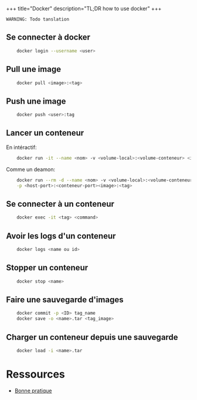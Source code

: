 +++
title="Docker"
description="TL;DR how to use docker"
+++

`WARNING: Todo tanslation`

## Se connecter à docker

```sh
	docker login --username <user>
```

## Pull une image

```sh
	docker pull <image>:<tag>
```

## Push une image


```sh
	docker push <user>:tag
```

## Lancer un conteneur

En intéractif:

```sh
	docker run -it --name <nom> -v <volume-local>:<volume-conteneur> <image>:<tag>
```

Comme un deamon:
```sh
	docker run --rm -d --name <nom> -v <volume-local>:<volume-conteneur> \
	-p <host-port>:<conteneur-port><image>:<tag>
```

## Se connecter à un conteneur
```sh
	docker exec -it <tag> <command>
```

## Avoir les logs d'un conteneur

```sh
	docker logs <name ou id>
```

## Stopper un conteneur

```sh
	docker stop <name>
```

## Faire une sauvegarde d'images

```sh
	docker commit -p <ID> tag_name
	docker save -o <name>.tar <tag_image>
```

## Charger un conteneur depuis une sauvegarde

```sh
	docker load -i <name>.tar
```

# Ressources

 - [Bonne pratique](https://github.com/hexops/dockerfile)
